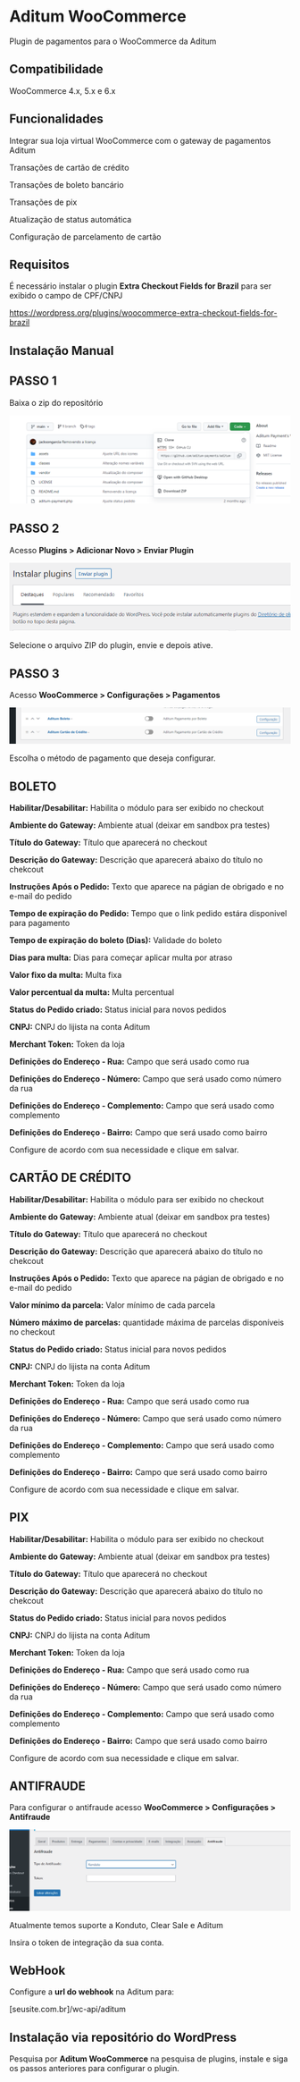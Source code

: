 # Aditum WooCommerce

Plugin de pagamentos para o WooCommerce da Aditum

## Compatibilidade

WooCommerce 4.x, 5.x e 6.x

## Funcionalidades

Integrar sua loja virtual WooCommerce com o gateway de pagamentos Aditum

Transações de cartão de crédito

Transações de boleto bancário

Transações de pix

Atualização de status automática

Configuração de parcelamento de cartão

## Requisitos

É necessário instalar o plugin **Extra Checkout Fields for Brazil** para ser exibido o campo de CPF/CNPJ

https://wordpress.org/plugins/woocommerce-extra-checkout-fields-for-brazil

## Instalação Manual
## PASSO 1

Baixa o zip do repositório

![img](./docs/screenshot-0.png)

## PASSO 2

Acesso **Plugins > Adicionar Novo > Enviar Plugin**

![img](./docs/screenshot-1.png)

Selecione o arquivo ZIP do plugin, envie e depois ative.

## PASSO 3

Acesso **WooCommerce > Configurações > Pagamentos**

![img](./docs/screenshot-2.png)

Escolha o método de pagamento que deseja configurar.

## BOLETO

**Habilitar/Desabilitar:** Habilita o módulo para ser exibido no checkout

**Ambiente do Gateway:** Ambiente atual (deixar em sandbox pra testes)

**Título do Gateway:** Título que aparecerá no checkout

**Descrição do Gateway:** Descrição que aparecerá abaixo do título no chekcout

**Instruções Após o Pedido:** Texto que aparece na págian de obrigado e no e-mail do pedido

**Tempo de expiração do Pedido:** Tempo que o link pedido estára disponivel para pagamento

**Tempo de expiração do boleto (Dias):** Validade do boleto

**Dias para multa:** Dias para começar aplicar multa por atraso

**Valor fixo da multa:** Multa fixa

**Valor percentual da multa:** Multa percentual

**Status do Pedido criado:** Status inicial para novos pedidos

**CNPJ:** CNPJ do lijista na conta Aditum

**Merchant Token:** Token da loja

**Definições do Endereço - Rua:** Campo que será usado como rua

**Definições do Endereço - Número:** Campo que será usado como número da rua

**Definições do Endereço - Complemento:** Campo que será usado como complemento

**Definições do Endereço - Bairro:** Campo que será usado como bairro

Configure de acordo com sua necessidade e clique em salvar.

## CARTÃO DE CRÉDITO

**Habilitar/Desabilitar:** Habilita o módulo para ser exibido no checkout

**Ambiente do Gateway:** Ambiente atual (deixar em sandbox pra testes)

**Título do Gateway:** Título que aparecerá no checkout

**Descrição do Gateway:** Descrição que aparecerá abaixo do título no chekcout

**Instruções Após o Pedido:** Texto que aparece na págian de obrigado e no e-mail do pedido

**Valor mínimo da parcela:** Valor mínimo de cada parcela

**Número máximo de parcelas:** quantidade máxima de parcelas disponíveis no checkout

**Status do Pedido criado:** Status inicial para novos pedidos

**CNPJ:** CNPJ do lijista na conta Aditum

**Merchant Token:** Token da loja

**Definições do Endereço - Rua:** Campo que será usado como rua

**Definições do Endereço - Número:** Campo que será usado como número da rua

**Definições do Endereço - Complemento:** Campo que será usado como complemento

**Definições do Endereço - Bairro:** Campo que será usado como bairro

Configure de acordo com sua necessidade e clique em salvar.

## PIX

**Habilitar/Desabilitar:** Habilita o módulo para ser exibido no checkout

**Ambiente do Gateway:** Ambiente atual (deixar em sandbox pra testes)

**Título do Gateway:** Título que aparecerá no checkout

**Descrição do Gateway:** Descrição que aparecerá abaixo do título no chekcout

**Status do Pedido criado:** Status inicial para novos pedidos

**CNPJ:** CNPJ do lijista na conta Aditum

**Merchant Token:** Token da loja

**Definições do Endereço - Rua:** Campo que será usado como rua

**Definições do Endereço - Número:** Campo que será usado como número da rua

**Definições do Endereço - Complemento:** Campo que será usado como complemento

**Definições do Endereço - Bairro:** Campo que será usado como bairro

Configure de acordo com sua necessidade e clique em salvar.

## ANTIFRAUDE

Para configurar o antifraude acesso **WooCommerce > Configurações > Antifraude**

![img](./docs/screenshot-3.png)

Atualmente temos suporte a Konduto, Clear Sale e Aditum

Insira o token de integração da sua conta.

## WebHook

Configure a **url do webhook** na Aditum para: 

[seusite.com.br]/wc-api/aditum

## Instalação via repositório do WordPress

Pesquisa por **Aditum WooCommerce** na pesquisa de plugins, instale e siga os passos anteriores para configurar o plugin.